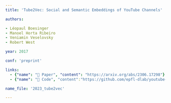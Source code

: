 ```yaml
---
title: 'Tube2Vec: Social and Semantic Embeddings of YouTube Channels'

authors:

- Léopaul Boesinger
- Manoel Horta Ribeiro
- Veniamin Veselovsky
- Robert West

year: 2017

conf: 'preprint'

links:
  - {"name": "📜 Paper", "content": "https://arxiv.org/abs/2306.17298"}
  - {"name": "🔗️ Code", "content":"https://github.com/epfl-dlab/youtube-embeddings"}

name_file: '2023_tube2vec'

---
```



